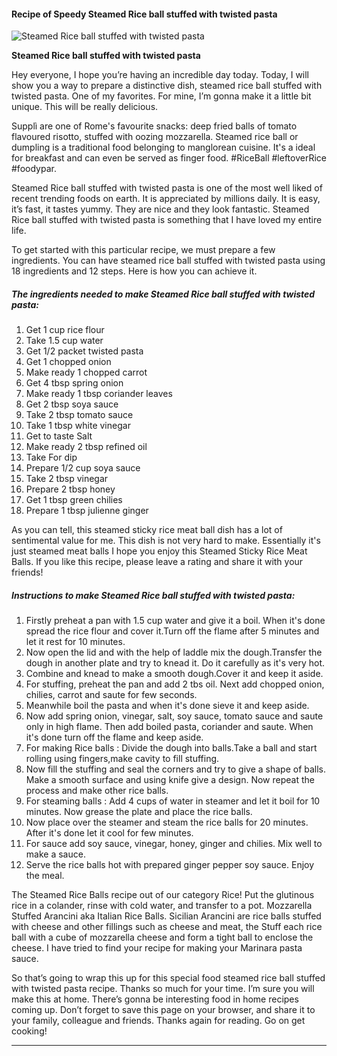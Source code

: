            

#### Recipe of Speedy Steamed Rice ball stuffed with twisted pasta

![Steamed Rice ball stuffed with twisted pasta](https://img-global.cpcdn.com/recipes/d2fe8d776324af9c/751x532cq70/steamed-rice-ball-stuffed-with-twisted-pasta-recipe-main-photo.jpg)

**Steamed Rice ball stuffed with twisted pasta**

Hey everyone, I hope you’re having an incredible day today. Today, I will show you a way to prepare a distinctive dish, steamed rice ball stuffed with twisted pasta. One of my favorites. For mine, I’m gonna make it a little bit unique. This will be really delicious.

Supplì are one of Rome's favourite snacks: deep fried balls of tomato flavoured risotto, stuffed with oozing mozzarella. Steamed rice ball or dumpling is a traditional food belonging to manglorean cuisine. It's a ideal for breakfast and can even be served as finger food. #RiceBall #leftoverRice #foodypar.

Steamed Rice ball stuffed with twisted pasta is one of the most well liked of recent trending foods on earth. It is appreciated by millions daily. It is easy, it’s fast, it tastes yummy. They are nice and they look fantastic. Steamed Rice ball stuffed with twisted pasta is something that I have loved my entire life.

To get started with this particular recipe, we must prepare a few ingredients. You can have steamed rice ball stuffed with twisted pasta using 18 ingredients and 12 steps. Here is how you can achieve it.

##### The ingredients needed to make Steamed Rice ball stuffed with twisted pasta:

1.  Get 1 cup rice flour
2.  Take 1.5 cup water
3.  Get 1/2 packet twisted pasta
4.  Get 1 chopped onion
5.  Make ready 1 chopped carrot
6.  Get 4 tbsp spring onion
7.  Make ready 1 tbsp coriander leaves
8.  Get 2 tbsp soya sauce
9.  Take 2 tbsp tomato sauce
10.  Take 1 tbsp white vinegar
11.  Get to taste Salt
12.  Make ready 2 tbsp refined oil
13.  Take For dip
14.  Prepare 1/2 cup soya sauce
15.  Take 2 tbsp vinegar
16.  Prepare 2 tbsp honey
17.  Get 1 tbsp green chilies
18.  Prepare 1 tbsp julienne ginger

As you can tell, this steamed sticky rice meat ball dish has a lot of sentimental value for me. This dish is not very hard to make. Essentially it's just steamed meat balls I hope you enjoy this Steamed Sticky Rice Meat Balls. If you like this recipe, please leave a rating and share it with your friends!

##### Instructions to make Steamed Rice ball stuffed with twisted pasta:

1.  Firstly preheat a pan with 1.5 cup water and give it a boil. When it's done spread the rice flour and cover it.Turn off the flame after 5 minutes and let it rest for 10 minutes.
2.  Now open the lid and with the help of laddle mix the dough.Transfer the dough in another plate and try to knead it. Do it carefully as it's very hot.
3.  Combine and knead to make a smooth dough.Cover it and keep it aside.
4.  For stuffing, preheat the pan and add 2 tbs oil. Next add chopped onion, chilies, carrot and saute for few seconds.
5.  Meanwhile boil the pasta and when it's done sieve it and keep aside.
6.  Now add spring onion, vinegar, salt, soy sauce, tomato sauce and saute only in high flame. Then add boiled pasta, coriander and saute. When it's done turn off the flame and keep aside.
7.  For making Rice balls : Divide the dough into balls.Take a ball and start rolling using fingers,make cavity to fill stuffing.
8.  Now fill the stuffing and seal the corners and try to give a shape of balls. Make a smooth surface and using knife give a design. Now repeat the process and make other rice balls.
9.  For steaming balls : Add 4 cups of water in steamer and let it boil for 10 minutes. Now grease the plate and place the rice balls.
10.  Now place over the steamer and steam the rice balls for 20 minutes. After it's done let it cool for few minutes.
11.  For sauce add soy sauce, vinegar, honey, ginger and chilies. Mix well to make a sauce.
12.  Serve the rice balls hot with prepared ginger pepper soy sauce. Enjoy the meal.

The Steamed Rice Balls recipe out of our category Rice! Put the glutinous rice in a colander, rinse with cold water, and transfer to a pot. Mozzarella Stuffed Arancini aka Italian Rice Balls. Sicilian Arancini are rice balls stuffed with cheese and other fillings such as cheese and meat, the Stuff each rice ball with a cube of mozzarella cheese and form a tight ball to enclose the cheese. I have tried to find your recipe for making your Marinara pasta sauce.

So that’s going to wrap this up for this special food steamed rice ball stuffed with twisted pasta recipe. Thanks so much for your time. I’m sure you will make this at home. There’s gonna be interesting food in home recipes coming up. Don’t forget to save this page on your browser, and share it to your family, colleague and friends. Thanks again for reading. Go on get cooking!

* * *